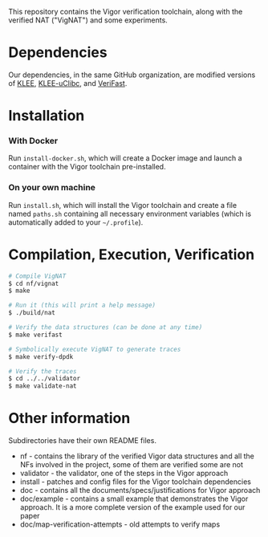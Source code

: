 This repository contains the Vigor verification toolchain, along with the verified NAT ("VigNAT") and some experiments.

# Dependencies

Our dependencies, in the same GitHub organization, are modified versions of [KLEE](https://github.com/vignat/klee),
[KLEE-uClibc](https://github.com/vignat/klee-uclibc), and [VeriFast](https://github.com/vignat/verifast).


# Installation

### With Docker

Run `install-docker.sh`, which will create a Docker image and launch a container with the Vigor toolchain pre-installed.

### On your own machine

Run `install.sh`, which will install the Vigor toolchain and create a file named `paths.sh` containing all necessary environment variables
(which is automatically added to your `~/.profile`).


# Compilation, Execution, Verification

```bash
# Compile VigNAT
$ cd nf/vignat
$ make

# Run it (this will print a help message)
$ ./build/nat

# Verify the data structures (can be done at any time)
$ make verifast

# Symbolically execute VigNAT to generate traces
$ make verify-dpdk

# Verify the traces
$ cd ../../validator
$ make validate-nat
```


# Other information

Subdirectories have their own README files.

* nf - contains the library of the verified Vigor data structures and all the NFs involved in the project, some of them are verified some are not
* validator - the validator, one of the steps in the Vigor approach
* install - patches and config files for the Vigor toolchain dependencies
* doc - contains all the documents/specs/justifications for Vigor approach
* doc/example - contains a small example that demonstrates the Vigor approach. It is a more complete version of the example used for our paper
* doc/map-verification-attempts - old attempts to verify maps
